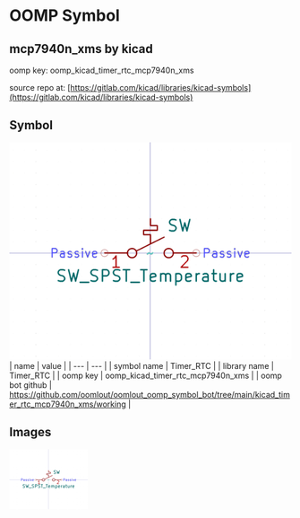# OOMP Symbol  
## mcp7940n_xms  by kicad  
  
oomp key: oomp_kicad_timer_rtc_mcp7940n_xms  
  
source repo at: [https://gitlab.com/kicad/libraries/kicad-symbols](https://gitlab.com/kicad/libraries/kicad-symbols)  
## Symbol  
  
[![working.png](working_600.png)](working.png)  
| name | value | 
| --- | --- | 
| symbol name | Timer_RTC | 
| library name | Timer_RTC | 
| oomp key | oomp_kicad_timer_rtc_mcp7940n_xms | 
| oomp bot github | https://github.com/oomlout/oomlout_oomp_symbol_bot/tree/main/kicad_timer_rtc_mcp7940n_xms/working | 
## Images  
  
[![working.png](working_140.png)](working.png)  
